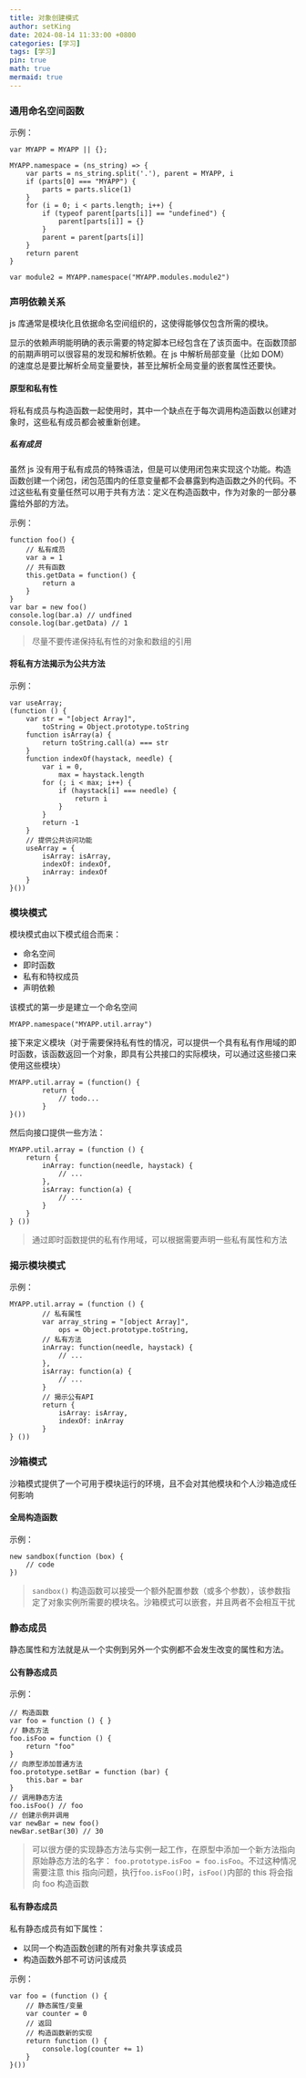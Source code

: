 ```yaml
---
title: 对象创建模式
author: setKing
date: 2024-08-14 11:33:00 +0800
categories: [学习]
tags: [学习]
pin: true
math: true
mermaid: true
---
```


### 通用命名空间函数

示例：

```
var MYAPP = MYAPP || {};

MYAPP.namespace = (ns_string) => {
    var parts = ns_string.split('.'), parent = MYAPP, i
    if (parts[0] === "MYAPP") {
        parts = parts.slice(1)
    }
    for (i = 0; i < parts.length; i++) {
        if (typeof parent[parts[i]] == "undefined") {
            parent[parts[i]] = {}
        }
        parent = parent[parts[i]]
    }
    return parent
}

var module2 = MYAPP.namespace("MYAPP.modules.module2")
```

### 声明依赖关系

js 库通常是模块化且依据命名空间组织的，这使得能够仅包含所需的模块。

显示的依赖声明能明确的表示需要的特定脚本已经包含在了该页面中。在函数顶部的前期声明可以很容易的发现和解析依赖。在 js 中解析局部变量（比如 DOM）的速度总是要比解析全局变量要快，甚至比解析全局变量的嵌套属性还要快。

#### 原型和私有性

将私有成员与构造函数一起使用时，其中一个缺点在于每次调用构造函数以创建对象时，这些私有成员都会被重新创建。

##### 私有成员

虽然 js 没有用于私有成员的特殊语法，但是可以使用闭包来实现这个功能。构造函数创建一个闭包，闭包范围内的任意变量都不会暴露到构造函数之外的代码。不过这些私有变量任然可以用于共有方法：定义在构造函数中，作为对象的一部分暴露给外部的方法。

示例：

```
function foo() {
	// 私有成员
	var a = 1
	// 共有函数
	this.getData = function() {
		return a
	}
}
var bar = new foo()
console.log(bar.a) // undfined
console.log(bar.getData) // 1
```

> 尽量不要传递保持私有性的对象和数组的引用

#### 将私有方法揭示为公共方法

示例：

```
var useArray;
(function () {
    var str = "[object Array]",
        toString = Object.prototype.toString
    function isArray(a) {
        return toString.call(a) === str
    }
    function indexOf(haystack, needle) {
        var i = 0,
            max = haystack.length
        for (; i < max; i++) {
            if (haystack[i] === needle) {
                return i
            }
        }
        return -1
    }
    // 提供公共访问功能
    useArray = {
        isArray: isArray,
        indexOf: indexOf,
        inArray: indexOf
    }
}())
```

### 模块模式

模块模式由以下模式组合而来：

- 命名空间
- 即时函数
- 私有和特权成员
- 声明依赖

该模式的第一步是建立一个命名空间

```
MYAPP.namespace("MYAPP.util.array")
```

接下来定义模块（对于需要保持私有性的情况，可以提供一个具有私有作用域的即时函数，该函数返回一个对象，即具有公共接口的实际模块，可以通过这些接口来使用这些模块）

```
MYAPP.util.array = (function() {
        return {
			// todo...
        }
}())
```

然后向接口提供一些方法：

```
MYAPP.util.array = (function () {
	return {
		inArray: function(needle, haystack) {
			// ...
		},
		isArray: function(a) {
			// ...
		}
	}
} ())
```

> 通过即时函数提供的私有作用域，可以根据需要声明一些私有属性和方法

### 揭示模块模式

示例：

```
MYAPP.util.array = (function () {
		// 私有属性
		var array_string = "[object Array]",
			ops = Object.prototype.toString,
		// 私有方法
		inArray: function(needle, haystack) {
			// ...
		},
		isArray: function(a) {
			// ...
		}
		// 揭示公有API
		return {
			isArray: isArray,
			indexOf: inArray
		}
} ())
```

### 沙箱模式

沙箱模式提供了一个可用于模块运行的环境，且不会对其他模块和个人沙箱造成任何影响

#### 全局构造函数

示例：

```
new sandbox(function (box) {
	// code
})
```

> `sandbox()` 构造函数可以接受一个额外配置参数（或多个参数），该参数指定了对象实例所需要的模块名。沙箱模式可以嵌套，并且两者不会相互干扰

### 静态成员

静态属性和方法就是从一个实例到另外一个实例都不会发生改变的属性和方法。

#### 公有静态成员

示例：

```
// 构造函数
var foo = function () { }
// 静态方法
foo.isFoo = function () {
    return "foo"
}
// 向原型添加普通方法
foo.prototype.setBar = function (bar) {
    this.bar = bar
}
// 调用静态方法
foo.isFoo() // foo
// 创建示例并调用
var newBar = new foo()
newBar.setBar(30) // 30
```

> 可以很方便的实现静态方法与实例一起工作，在原型中添加一个新方法指向原始静态方法的名字： `foo.prototype.isFoo = foo.isFoo`。不过这种情况需要注意 this 指向问题，执行`foo.isFoo()`时，`isFoo()`内部的 this 将会指向 foo 构造函数

#### 私有静态成员

私有静态成员有如下属性：

- 以同一个构造函数创建的所有对象共享该成员
- 构造函数外部不可访问该成员

示例：

```
var foo = (function () {
    // 静态属性/变量
    var counter = 0
    // 返回
    // 构造函数新的实现
    return function () {
        console.log(counter += 1)
    }
}())
```
